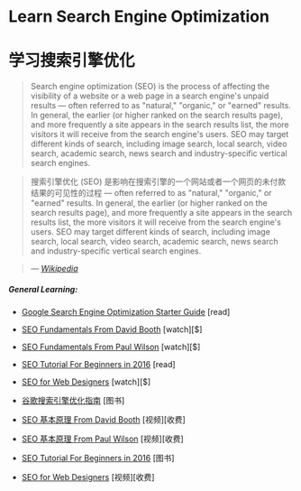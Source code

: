 # Learn Search Engine Optimization
# 学习搜索引擎优化

> Search engine optimization (SEO) is the process of affecting the visibility of a website or a web page in a search engine's unpaid results &#8212; often referred to as "natural," "organic," or "earned" results. In general, the earlier (or higher ranked on the search results page), and more frequently a site appears in the search results list, the more visitors it will receive from the search engine's users. SEO may target different kinds of search, including image search, local search, video search, academic search, news search and industry-specific vertical search engines.

> 搜索引擎优化 (SEO) 是影响在搜索引擎的一个网站或者一个网页的未付款结果的可见性的过程 &#8212; often referred to as "natural," "organic," or "earned" results. In general, the earlier (or higher ranked on the search results page), and more frequently a site appears in the search results list, the more visitors it will receive from the search engine's users. SEO may target different kinds of search, including image search, local search, video search, academic search, news search and industry-specific vertical search engines.


><cite>&#8212; [Wikipedia](https://en.wikipedia.org/wiki/Search_engine_optimization)</cite>

##### General Learning:

* [Google Search Engine Optimization Starter Guide](http://static.googleusercontent.com/media/www.google.com/en//webmasters/docs/search-engine-optimization-starter-guide.pdf) [read]
* [SEO Fundamentals From David Booth](http://www.lynda.com/Analytics-tutorials/SEO-Fundamentals/187858-2.html) [watch][$]
* [SEO Fundamentals From Paul Wilson](http://www.pluralsight.com/courses/seo-fundamentals) [watch][$]
* [SEO Tutorial For Beginners in 2016](http://www.hobo-web.co.uk/seo-tutorial/) [read]
* [SEO for Web Designers](https://webdesign.tutsplus.com/courses/seo-for-web-designers) [watch][$]

* [谷歌搜索引擎优化指南](http://static.googleusercontent.com/media/www.google.com/en//webmasters/docs/search-engine-optimization-starter-guide.pdf) [图书]
* [SEO 基本原理 From David Booth](http://www.lynda.com/Analytics-tutorials/SEO-Fundamentals/187858-2.html) [视频][收费]
* [SEO 基本原理 From Paul Wilson](http://www.pluralsight.com/courses/seo-fundamentals) [视频][收费]
* [SEO Tutorial For Beginners in 2016](http://www.hobo-web.co.uk/seo-tutorial/) [图书]
* [SEO for Web Designers](https://webdesign.tutsplus.com/courses/seo-for-web-designers) [视频][收费]





















 






